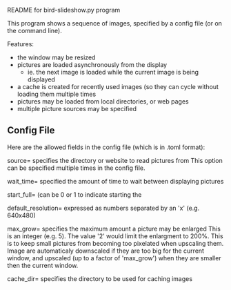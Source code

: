 README for bird-slideshow.py program

This program shows a sequence of images, specified by a config file
(or on the command line).

Features:
 - the window may be resized
 - pictures are loaded asynchronously from the display
   - ie. the next image is loaded while the current image is being displayed
 - a cache is created for recently used images (so they can cycle without
   loading them multiple times
 - pictures may be loaded from local directories, or web pages
 - multiple picture sources may be specified

Config File
-----------
Here are the allowed fields in the config file (which is in .toml format):

source= specifies the directory or website to read pictures from
  This option can be specified multiple times in the config file.

wait_time= specified the amount of time to wait between displaying pictures

start_full= (can be 0 or 1 to indicate starting the 

default_resolution= expressed as numbers separated by an 'x' (e.g. 640x480)

max_grow= specifies the maximum amount a picture may be enlarged
  This is an integer (e.g. 5).  The value '2' would limit the enlargment
  to 200%.  This is to keep small pictures from becoming
  too pixelated when upscaling them.  Image are automaticaly downscaled
  if they are too big for the current window, and upscaled (up to
  a factor of 'max_grow') when they are smaller then the current window.

cache_dir= specifies the directory to be used for caching images

